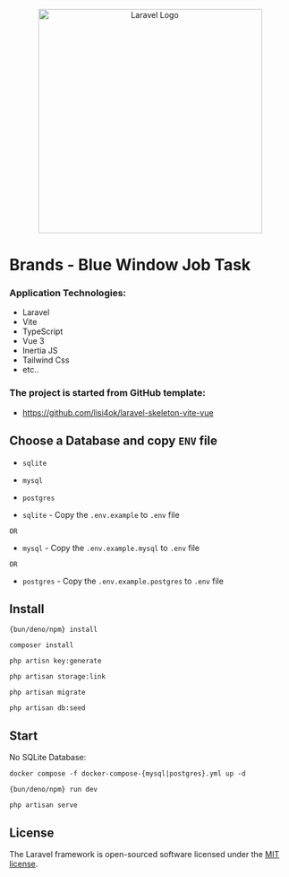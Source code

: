 <p align="center">
<a href="https://laravel.com" target="_blank">
<img src="https://raw.githubusercontent.com/laravel/art/master/logo-lockup/5%20SVG/2%20CMYK/1%20Full%20Color/laravel-logolockup-cmyk-red.svg" width="400" alt="Laravel Logo">
</a>
</p>

# Brands - Blue Window Job Task

### Application Technologies: 
+ Laravel
+ Vite
+ TypeScript
+ Vue 3
+ Inertia JS
+ Tailwind Css
+ etc..

### The project is started from GitHub template:

- https://github.com/lisi4ok/laravel-skeleton-vite-vue



## Choose a Database and copy `ENV` file

- `sqlite`
- `mysql`
- `postgres`


- `sqlite` - Copy the `.env.example` to `.env` file

`OR`

- `mysql` - Copy the `.env.example.mysql` to `.env` file

`OR`

- `postgres` - Copy the `.env.example.postgres` to `.env` file


## Install

```
{bun/deno/npm} install
```

```
composer install
```

```
php artisn key:generate
```

```
php artisan storage:link
```

```
php artisan migrate
```

```
php artisan db:seed
```

## Start
No SQLite Database:
```
docker compose -f docker-compose-{mysql|postgres}.yml up -d
```

```
{bun/deno/npm} run dev
```

```
php artisan serve
```

## License

The Laravel framework is open-sourced software licensed under the [MIT license](https://opensource.org/licenses/MIT).
